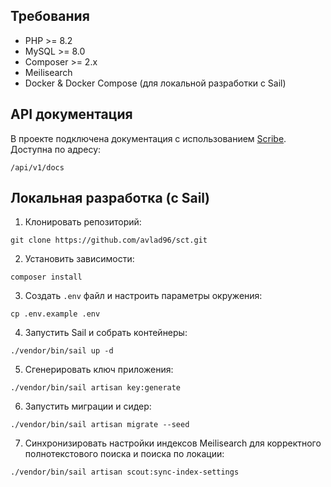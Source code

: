 ## Требования

- PHP >= 8.2
- MySQL >= 8.0
- Composer >= 2.x
- Meilisearch
- Docker & Docker Compose (для локальной разработки с Sail)

## API документация

В проекте подключена документация с использованием [Scribe](https://github.com/knuckleswtf/scribe). Доступна по адресу:

```
/api/v1/docs
```

## Локальная разработка (с Sail)

1. Клонировать репозиторий:

```
git clone https://github.com/avlad96/sct.git
```

2. Установить зависимости:

```
composer install
```

3. Создать `.env` файл и настроить параметры окружения:

```
cp .env.example .env
```

4. Запустить Sail и собрать контейнеры:

```
./vendor/bin/sail up -d
```

5. Сгенерировать ключ приложения:

```
./vendor/bin/sail artisan key:generate
```

6. Запустить миграции и сидер:

```
./vendor/bin/sail artisan migrate --seed
```

7. Синхронизировать настройки индексов Meilisearch для корректного полнотекстового поиска и поиска по локации:

```
./vendor/bin/sail artisan scout:sync-index-settings
```
